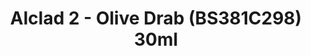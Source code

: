 ---
layout: product
title: "Alclad 2 - Olive Drab (BS381C298) 30ml"
price: "TBA" 
desc: "Metalizer boja"
img_path: "/assets/img/ALCE617.webp"
brand: "N/A"
available: false
special_offer: false
new: false
soon: false
cat: "040000"
subcat: "040300"
subsubcat: "0N/A"
sifra: "ALCE617"
popular: false
---